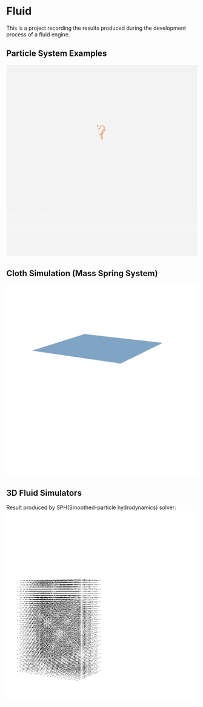 # Fluid

This is a project recording the results produced during the development process of a fluid engine.

## Particle System Examples
![image](https://github.com/Hebella/Fluid/blob/master/ParticleSystemTest.gif)

## Cloth Simulation (Mass Spring System)
![image](https://github.com/Hebella/Fluid/blob/master/ClothSimulationTest.gif)
## 3D Fluid Simulators
Result produced by SPH(Smoothed-particle hydrodynamics) solver:
![image](https://github.com/Hebella/Fluid/blob/master/SphSolverTest_2.gif)
